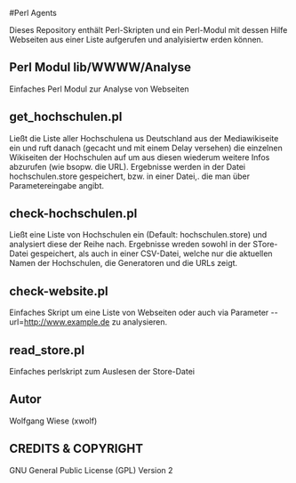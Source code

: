 #Perl Agents

Dieses Repository enthält Perl-Skripten und ein Perl-Modul mit dessen Hilfe Webseiten aus einer Liste aufgerufen und analyisiertw erden können.


## Perl Modul lib/WWWW/Analyse
  
Einfaches Perl Modul zur Analyse von Webseiten  



## get_hochschulen.pl

Ließt die Liste aller Hochschulena us Deutschland aus der Mediawikiseite ein und ruft danach (gecacht und mit einem Delay versehen)
die einzelnen Wikiseiten der Hochschulen auf um aus diesen wiederum weitere Infos abzurufen (wie bsopw. die URL).
Ergebnisse werden in der Datei hochschulen.store gespeichert, bzw. in einer Datei,. die man über Parametereingabe angibt.


## check-hochschulen.pl

Ließt eine Liste von Hochschulen ein (Default: hochschulen.store) und analysiert diese der Reihe nach.
Ergebnisse wreden sowohl in der STore-Datei gespeichert, als auch in einer CSV-Datei, welche nur die aktuellen Namen 
der Hochschulen, die Generatoren und die URLs zeigt.

## check-website.pl

Einfaches Skript um eine Liste von Webseiten oder auch via Parameter  --url=http://www.example.de  zu analysieren.

## read_store.pl

Einfaches perlskript zum Auslesen der Store-Datei
  


## Autor 

  Wolfgang Wiese (xwolf)


## CREDITS & COPYRIGHT

GNU General Public License (GPL) Version 2 
